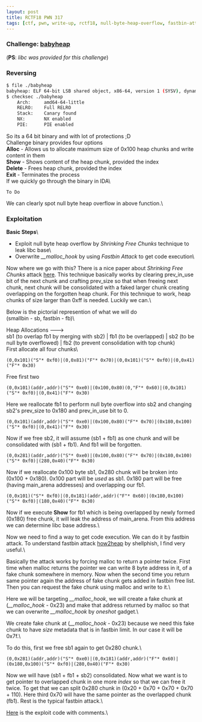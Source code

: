 ```yaml
---
layout: post
title: RCTF18 PWN 317
tags: [ctf, pwn, write-up, rctf18, null-byte-heap-overflow, fastbin-attack]
---
```


### Challenge: [babyheap](../ctfs/rctf18/pwn/babyheap/babyheap)
(**PS**: *libc was provided for this challenge*)

### Reversing
```bash
$ file ./babyheap
babyheap: ELF 64-bit LSB shared object, x86-64, version 1 (SYSV), dynamically linked, interpreter /lib64/ld-linux-x86-64.so.2, for GNU/Linux 2.6.32, BuildID[sha1]=220fd4e3e91c4ef2413cc0a4c222a0548602662e, stripped
$ checksec ./babyheap
    Arch:     amd64-64-little
    RELRO:    Full RELRO
    Stack:    Canary found
    NX:       NX enabled
    PIE:      PIE enabled
```
So its a 64 bit binary and with lot of protections ;D\
Challenge binary provides four options\
**Alloc** - Allows us to allocate maximum size of 0x100 heap chunks and write content in them\
**Show** - Shows content of the heap chunk, provided the index\
**Delete** - Frees heap chunk, provided the index\
**Exit** - Terminates the process\
If we quickly go through the binary in IDA\
```
To Do
```
We can clearly spot null byte heap overflow in above function.\

### Exploitation
**Basic Steps**\
- Exploit null byte heap overflow by *Shrinking Free Chunks* technique to leak libc base\
- Overwrite *__malloc_hook* by using *Fastbin Attack* to get code execution\

Now where we go with this? There is a nice paper about *Shrinking Free Chunks* attack [here](https://info.contextis.com/acton/attachment/24535/f-02c8/1/-/-/-/-/Glibc%20Adventures%3A%20The%20forgotten%20chunks.pdf).  This technique basically works by clearing prev_in_use bit of the next chunk and crafting prev_size so that when freeing next chunk, next chunk will be consolidated with a faked larger chunk creating overlapping on the forgotten heap chunk. For this technique to work, heap chunks of size larger than 0xff is needed. Luckily we can.\

Below is the pictorial represention of what we will do\
(smallbin - sb, fastbin - fb)\

Heap Allocations --->\
sb1 (to overlap fb1 by merging with sb2) | fb1 (to be overlapped) | sb2 (to be null byte overflowed) | fb2 (to prevent consolidation with top chunk)\
First allocate all four chunks\
```
(0,0x101)("S"* 0xf0)|(0,0x81)("F"* 0x70)|(0,0x101)("S"* 0xf0)|(0,0x41)("F"* 0x30)
```
Free first two
```
(0,0x101)(addr,addr)("S"* 0xe0)|(0x100,0x80)(0,"F"* 0x60)|(0,0x101)("S"* 0xf0)|(0,0x41)("F"* 0x30)
```
Here we reallocate fb1 to perform null byte overflow into sb2 and changing sb2's prev_size to 0x180 and prev_in_use bit to 0.
```
(0,0x101)(addr,addr)("S"* 0xe0)|(0x100,0x80)("F"* 0x70)|(0x180,0x100)("S"* 0xf0)|(0,0x41)("F"* 0x30)
```
Now if we free sb2, it will assume (sb1 + fb1) as one chunk and will be consolidated with (sb1 + fb1). And fb1 will be forgotten.
```
(0,0x281)(addr,addr)("S"* 0xe0)|(0x100,0x80)("F"* 0x70)|(0x180,0x100)("S"* 0xf0)|(280,0x40)("F"* 0x30)
```
Now if we reallocate 0x100 byte sb1, 0x280 chunk will be broken into (0x100 + 0x180). 0x100 part will be *used* as sb1. 0x180 part will be free (having main_arena addresses) and overlapping our fb1.
```
(0,0x101)("S"* 0xf0)|(0,0x181)(addr,addr)("F"* 0x60)|(0x180,0x100)("S"* 0xf0)|(180,0x40)("F"* 0x30)
```
 Now if we execute **Show** for fb1 which is being overlapped by newly formed (0x180) free chunk, it will leak the address of main_arena. From this address we can determine libc base address.\

 Now we need to find a way to get code execution. We can do it by fastbin attack. To understand fastbin attack [how2heap](https://github.com/shellphish/how2heap/blob/master/fastbin_dup_into_stack.c) by shellphish, I find very useful.\

 Basically the attack works by forcing malloc to return a pointer twice. First time when malloc returns the pointer we can write 8 byte address in it, of a fake chunk somewhere in memory. Now when the second time you return same pointer again the address of fake chunk gets added in fastbin free list. Then you can request the fake chunk using malloc and write to it.\

 Here we will be targeting *__malloc_hook*, we will create a fake chunk at (*__malloc_hook* - 0x23) and make that address returned by malloc so that we can overwrite *__malloc_hook* by *oneshot* gadget.\

 We create fake chunk at (*__malloc_hook* - 0x23) because we need this fake chunk to have *size* metadata that is in fastbin limit. In our case it will be 0x7f.\

 To do this, first we free sb1 again to get 0x280 chunk.\
 ```
 (0,0x281)(addr,addr)("S"* 0xe0)|(0,0x181)(addr,addr)("F"* 0x60)|(0x180,0x100)("S"* 0xf0)|(280,0x40)("F"* 0x30)
 ```
Now we will have (sb1 + fb1 + sb2) consolidated. Now what we want is to get pointer to overlapped chunk in one more *index* so that we can free it twice. To get that we can split 0x280 chunk in (0x20 + 0x70 + 0x70 + 0x70 + 110). Here third 0x70 will have the same pointer as the overlapped chunk (fb1). Rest is the typical fastbin attack.\

[Here](../ctfs/rctf18/pwn/babyheap/sploit.py) is the exploit code with comments.\
